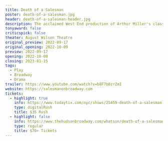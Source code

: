 ```yaml
---
title: Death of a Salesman
poster: death-of-a-salesman.jpg
header: death-of-a-salesman-header.jpg
description: The acclaimed West End production of Arthur Miller's classic transfers to Broadway.
tonyaward: false
criticspick: false
theater: August Wilson Theatre
original_preview: 2022-09-17
original_opening: 2022-10-09
preview: 2022-09-17
opening: 2022-10-09
closing: 2023-01-15
tags: 
  - Play
  - Broadway
  - Drama
trailer: https://www.youtube.com/watch?v=b8F7b0zrZmI
website: https://salesmanonbroadway.com
tickets:
  - highlight: true
    info: https://www.todaytix.com/nyc/shows/25459-death-of-a-salesman-on-broadway
    type: digitalRush
    title: $35 Rush
  - highlight: false
    info: https://www.thehudsonbroadway.com/whatson/death-of-a-salesman/
    type: regular
    title: $70+ Tickets
---
```


